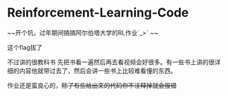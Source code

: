 # Reinforcement-Learning-Code
~~开个坑，过年期间搞搞阿尔伯塔大学的RL作业ˊ_>ˋ ~~

这个flag拔了

不过讲的很教科书 先把书看一遍然后再去看视频会好很多。有一些书上讲的很详细的内容他就带过去了，然后会讲一些书上比较难看懂的东西。

作业还是蛮良心的，~~除了有些给出来的代码你不注释掉就会报错~~
